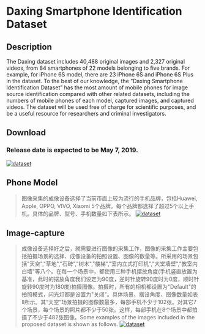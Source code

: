 # Daxing Smartphone Identification Dataset

## Description
The Daxing dataset includes 40,488 original images and 2,327 original videos, from 84 smartphones of 22 models belonging to five brands. For example, for iPhone 6S model, there are 23 iPhone 6S and iPhone 6S Plus in the dataset. To the best of our knowledge, the “Daxing Smartphone Identification Dataset” has the most amount of mobile phones for image source identification compared with other related datasets, including the numbers of mobile phones of each model, captured images, and captured videos. The dataset will be used free of charge for scientific purposes, and be a useful resource for researchers and criminal investigators.

## Download
### Release date is expected to be May 7, 2019.
[![dataset](https://github.com/xyhcn/Daxing/blob/master/imgFile/download.jpg)](http://www.ppsuc.edu.cn)

## Phone Model
>图像采集的成像设备选择了当前市面上较为流行的手机品牌，包括Huawei, Apple, OPPO, VIVO, Xiaomi 5个品牌。每个品牌都选择了超过5个以上手机。具体的品牌、型号、手机数量如下表所示。
[![dataset](https://github.com/xyhcn/Daxing/blob/master/imgFile/phone.jpg)](http://www.ppsuc.edu.cn)

## Image-capture
>成像设备选择好之后，就需要进行图像的采集工作，图像的采集工作主要包括拍摄场景的选择、成像设备的拍照设置、图像的数量等。所采用的场景包括"天空","草地","石碑","树木","楼梯","室内立式打印机","大堂墙壁","教室内白墙"等八个。在每一个场景中，都使用三种手机摆放角度(手机竖直放置为基准，此时的摆放角度我们设定为90度，逆时针旋转90度时为0度，顺时针旋转90度时为180度)拍摄图像。拍摄时，所有的相机都设置为"Default"的拍照模式，闪光灯都是设置为"关闭"。具体场景、摆设角度、图像数量如表II所示。其“天空”场景拍摄的图像数最多，每部手机不少于102张。对其它7个场景，每个场景的照片都不少于50张。这样，每部手机在8个场景中都拍摄了不少于482张图像。Some examples of the images included in the proposed dataset is shown as follows.
[![dataset](https://github.com/xyhcn/Daxing/blob/master/imgFile/example.jpg)](http://www.ppsuc.edu.cn)
